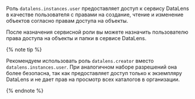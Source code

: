Роль `datalens.instances.user` предоставляет доступ к сервису DataLens в качестве пользователя с правами на создание, чтение и изменение объектов согласно правам доступа на объекты.

После назначения сервисной роли вы можете назначить пользователю права доступа на объекты и папки в сервисе DataLens.

{% note tip %}

Рекомендуем использовать роль `datalens.creator` вместо `datalens.instances.user`. При аналогичном наборе разрешений она более безопасна, так как предоставляет доступ только к экземпляру DataLens и не дает прав на просмотр всех каталогов в организации.

{% endnote %}